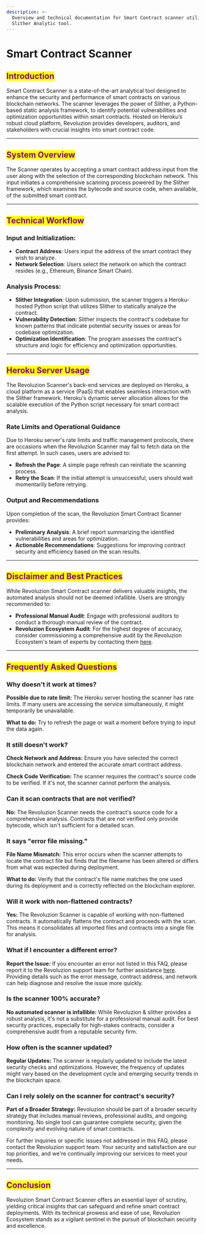 ```yaml
---
description: >-
  Overview and technical documentation for Smart Contract scanner utilizing
  Slither Analytic tool.
---
```


# Smart Contract Scanner

## <mark style="color:purple;">Introduction</mark>

Smart Contract Scanner is a state-of-the-art analytical tool designed to enhance the security and performance of smart contracts on various blockchain networks. The scanner leverages the power of Slither, a Python-based static analysis framework, to identify potential vulnerabilities and optimization opportunities within smart contracts. Hosted on Heroku’s robust cloud platform, Revoluzion provides developers, auditors, and stakeholders with crucial insights into smart contract code.

***

## <mark style="color:purple;">System Overview</mark>

The Scanner operates by accepting a smart contract address input from the user along with the selection of the corresponding blockchain network. This input initiates a comprehensive scanning process powered by the Slither framework, which examines the bytecode and source code, when available, of the submitted smart contract.

***

## <mark style="color:purple;">Technical Workflow</mark>

### Input and Initialization:

* **Contract Address**: Users input the address of the smart contract they wish to analyze.
* **Network Selection**: Users select the network on which the contract resides (e.g., Ethereum, Binance Smart Chain).

### Analysis Process:

* **Slither Integration**: Upon submission, the scanner triggers a Heroku-hosted Python script that utilizes Slither to statically analyze the contract.
* **Vulnerability Detection**: Slither inspects the contract's codebase for known patterns that indicate potential security issues or areas for codebase optimization.
* **Optimization Identification**: The program assesses the contract's structure and logic for efficiency and optimization opportunities.

***

## <mark style="color:purple;">Heroku Server Usage</mark>

The Revoluzion Scanner's back-end services are deployed on Heroku, a cloud platform as a service (PaaS) that enables seamless interaction with the Slither framework. Heroku's dynamic server allocation allows for the scalable execution of the Python script necessary for smart contract analysis.

### Rate Limits and Operational Guidance

Due to Heroku server's rate limits and traffic management protocols, there are occasions when the Revoluzion Scanner may fail to fetch data on the first attempt. In such cases, users are advised to:

* **Refresh the Page**: A simple page refresh can reinitiate the scanning process.
* **Retry the Scan**: If the initial attempt is unsuccessful, users should wait momentarily before retrying.

### Output and Recommendations

Upon completion of the scan, the Revoluzion Smart Contract Scanner provides:

* **Preliminary Analysis**: A brief report summarizing the identified vulnerabilities and areas for optimization.
* **Actionable Recommendations**: Suggestions for improving contract security and efficiency based on the scan results.

***

## <mark style="color:purple;">Disclaimer and Best Practices</mark>

While Revoluzion Smart Contract scanner delivers valuable insights, the automated analysis should not be deemed infallible. Users are strongly recommended to:

* **Professional Manual Audit**: Engage with professional auditors to conduct a thorough manual review of the contract.
* **Revoluzion Ecosystem Audit**: For the highest degree of accuracy, consider commissioning a comprehensive audit by the Revoluzion Ecosystem's team of experts by contacting them [here](https://t.me/RevoluzionEcosystem).

***

## <mark style="color:purple;">Frequently Asked Questions</mark>

### Why doesn't it work at times?

**Possible due to rate limit:** The Heroku server hosting the scanner has rate limits. If many users are accessing the service simultaneously, it might temporarily be unavailable.&#x20;

**What to do:** Try to refresh the page or wait a moment before trying to input the data again.

### It still doesn't work?

**Check Network and Address:** Ensure you have selected the correct blockchain network and entered the accurate smart contract address.&#x20;

**Check Code Verification:** The scanner requires the contract's source code to be verified. If it's not, the scanner cannot perform the analysis.

### Can it scan contracts that are not verified?

**No:** The Revoluzion Scanner needs the contract's source code for a comprehensive analysis. Contracts that are not verified only provide bytecode, which isn't sufficient for a detailed scan.

### It says "error file missing."

**File Name Mismatch:** This error occurs when the scanner attempts to locate the contract file but finds that the filename has been altered or differs from what was expected during deployment.&#x20;

**What to do:** Verify that the contract's file name matches the one used during its deployment and is correctly reflected on the blockchain explorer.

### Will it work with non-flattened contracts?

**Yes:** The Revoluzion Scanner is capable of working with non-flattened contracts. It automatically flattens the contract and proceeds with the scan. This means it consolidates all imported files and contracts into a single file for analysis.

### What if I encounter a different error?

**Report the Issue:** If you encounter an error not listed in this FAQ, please report it to the Revoluzion support team for further assistance [here](https://t.me/RevoluzionEcosystem). Providing details such as the error message, contract address, and network can help diagnose and resolve the issue more quickly.

### Is the scanner 100% accurate?

**No automated scanner is infallible:** While Revoluzion & slither provides a robust analysis, it's not a substitute for a professional manual audit. For best security practices, especially for high-stakes contracts, consider a comprehensive audit from a reputable security firm.

### How often is the scanner updated?

**Regular Updates:** The scanner is regularly updated to include the latest security checks and optimizations. However, the frequency of updates might vary based on the development cycle and emerging security trends in the blockchain space.

### Can I rely solely on the scanner for contract's security?

**Part of a Broader Strategy:** Revoluzion should be part of a broader security strategy that includes manual reviews, professional audits, and ongoing monitoring. No single tool can guarantee complete security, given the complexity and evolving nature of smart contracts.

For further inquiries or specific issues not addressed in this FAQ, please contact the Revoluzion support team. Your security and satisfaction are our top priorities, and we're continually improving our services to meet your needs.

***

## <mark style="color:purple;">Conclusion</mark>

Revoluzion Smart Contract Scanner offers an essential layer of scrutiny, yielding critical insights that can safeguard and refine smart contract deployments. With its technical prowess and ease of use, Revoluzion Ecosystem stands as a vigilant sentinel in the pursuit of blockchain security and excellence.
